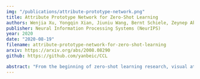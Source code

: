 ```yaml
---
img: "/publications/attribute-prototype-network.png"
title: Attribute Prototype Network for Zero-Shot Learning
authors: Wenjia Xu, Yongqin Xian, Jiuniu Wang, Bernt Schiele, Zeynep Akata
publisher: Neural Information Processing Systems (NeurIPS)
year: 2020
date: "2020-08-19"
filename: attribute-prototype-network-for-zero-shot-learning
arxiv: https://arxiv.org/abs/2008.08290
github: https://github.com/yanbeic/CCL

abstract: "From the beginning of zero-shot learning research, visual attributes have been shown to play an important role. In order to better transfer attribute-based knowledge from known to unknown classes, we argue that an image representation with integrated attribute localization ability would be beneficial for zero-shot learning. To this end, we propose a novel zero-shot representation learning framework that jointly learns discriminative global and local features using only class-level attributes. While a visual-semantic embedding layer learns global features, local features are learned through an attribute prototype network that simultaneously regresses and decorrelates attributes from intermediate features. We show that our locality augmented image representations achieve a new state-of-the-art on three zero-shot learning benchmarks. As an additional benefit, our model points to the visual evidence of the attributes in an image, e.g. for the CUB dataset, confirming the improved attribute localization ability of our image representation." 
---
```


